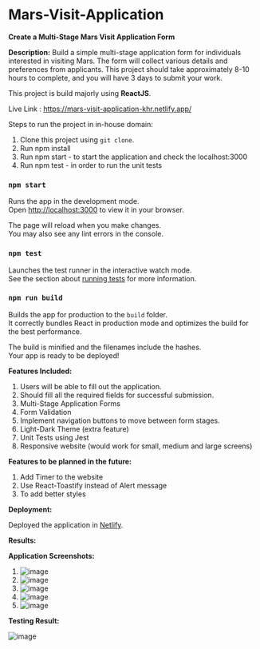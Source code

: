 # Mars-Visit-Application

**Create a Multi-Stage Mars Visit Application Form**

**Description:** Build a simple multi-stage application form for individuals interested in
visiting Mars. The form will collect various details and preferences from applicants. This
project should take approximately 8-10 hours to complete, and you will have 3 days to
submit your work.

This project is build majorly using **ReactJS**.

Live Link : https://mars-visit-application-khr.netlify.app/

Steps to run the project in in-house domain:
1. Clone this project using `git clone`.
2. Run npm install
3. Run npm start - to start the application and check the localhost:3000
4. Run npm test - in order to run the unit tests

### `npm start`

Runs the app in the development mode.\
Open [http://localhost:3000](http://localhost:3000) to view it in your browser.

The page will reload when you make changes.\
You may also see any lint errors in the console.

### `npm test`

Launches the test runner in the interactive watch mode.\
See the section about [running tests](https://facebook.github.io/create-react-app/docs/running-tests) for more information.

### `npm run build`

Builds the app for production to the `build` folder.\
It correctly bundles React in production mode and optimizes the build for the best performance.

The build is minified and the filenames include the hashes.\
Your app is ready to be deployed!

**Features Included:**
1. Users will be able to fill out the application.
2. Should fill all the required fields for successful submission.
3. Multi-Stage Application Forms
4. Form Validation
5. Implement navigation buttons to move between form stages.
6. Light-Dark Theme (extra feature)
7. Unit Tests using Jest
8. Responsive website (would work for small, medium and large screens)

**Features to be planned in the future:**
1. Add Timer to the website
2. Use React-Toastify instead of Alert message
3. To add better styles

**Deployment:**

Deployed the application in [Netlify](https://www.netlify.com/).

**Results:**

**Application Screenshots:**

1. ![image](https://github.com/user-attachments/assets/ed7058eb-32a7-4edc-8828-d92db4851547)
2. ![image](https://github.com/user-attachments/assets/4ae7a424-c09d-4062-a0fc-9f76f9abafba)
3. ![image](https://github.com/user-attachments/assets/42c47173-5a5a-47c0-af53-433fc824d641)
4. ![image](https://github.com/user-attachments/assets/17fbe845-58ae-4c65-92ba-2326d11d7f1b)
5. ![image](https://github.com/user-attachments/assets/b0762a5d-9ad1-47ac-8c1e-a6d0924da35e)

**Testing Result:**

![image](https://github.com/user-attachments/assets/2ea59f53-b76b-421c-8d2b-c0fc15e60891)

